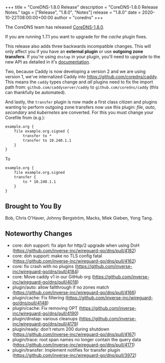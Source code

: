+++
title = "CoreDNS-1.8.0 Release"
description = "CoreDNS-1.8.0 Release Notes."
tags = ["Release", "1.8.0", "Notes"]
release = "1.8.0"
date = 2020-10-22T08:00:00+00:00
author = "coredns"
+++

The CoreDNS team has released
[CoreDNS-1.8.0](https://github.com/inverse-inc/wireguard-go/dns/releases/tag/v1.8.0).

If you are running 1.7.1 you want to upgrade for the *cache* plugin fixes.

This release also adds three backwards incompatible changes. This will only affect you if you have an
**external plugin** or use **outgoing zone transfers**. If you're using `dnstap` in your plugin,
you'll need to upgrade to the new API as detailed in it's [documentation](/plugins/dnstap).

Two, because Caddy is now developing a version 2 and we are using version 1, we've internalized
Caddy into <https://github.com/coredns/caddy>. This means the `caddy` types change and *all* plugins
need to fix the import path from: `github.com/caddyserver/caddy` to `github.com/coredns/caddy` (this
can thankfully be automated).

And lastly, the `transfer` plugin is now made a first class citizen and plugins wanting to perform
outgoing zone transfers now use this plugin: *file*, *auto*, *secondary* and *kubernetes* are
converted. For this you must change your Corefile from (e.g.):

``` txt
example.org {
    file example.org.signed {
        transfer to *
        transfer to 10.240.1.1
    }
}
```

To

``` txt
example.org {
    file example.org.signed
    transfer {
        to * 10.240.1.1
    }
}
```

## Brought to You By

Bob,
Chris O'Haver,
Johnny Bergström,
Macks,
Miek Gieben,
Yong Tang.

## Noteworthy Changes
* core: doh support: fix alpn for http/2 upgrade when using DoH (https://github.com/inverse-inc/wireguard-go/dns/pull/4182)
* core: doh support: make no TLS config fatal (https://github.com/inverse-inc/wireguard-go/dns/pull/4162)
* core: fix crash with no plugins (https://github.com/inverse-inc/wireguard-go/dns/pull/4184)
* core: Move caddy v1 in our GitHub org (https://github.com/inverse-inc/wireguard-go/dns/pull/4018)
* plugin/auto: allow fallthrough if no zones match (https://github.com/inverse-inc/wireguard-go/dns/pull/4166)
* plugin/cache: Fix filtering (https://github.com/inverse-inc/wireguard-go/dns/pull/4148)
* plugin/cache: Fix removing OPT (https://github.com/inverse-inc/wireguard-go/dns/pull/4190)
* plugin/dnstap: various cleanups (https://github.com/inverse-inc/wireguard-go/dns/pull/4179)
* plugin/ready: don't return 200 during shutdown (https://github.com/inverse-inc/wireguard-go/dns/pull/4167)
* plugin/trace: root span names no longer contain the query data (https://github.com/inverse-inc/wireguard-go/dns/pull/4171)
* plugin/transfer: Implement notifies for transfer plugin (https://github.com/inverse-inc/wireguard-go/dns/pull/3972)
